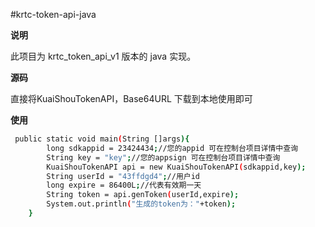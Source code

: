 #krtc-token-api-java


**说明**

此项目为 krtc_token_api_v1 版本的 java 实现。



**源码**

直接将KuaiShouTokenAPI，Base64URL 下载到本地使用即可



**使用**
```bash
 public static void main(String []args){
        long sdkappid = 23424434;//您的appid 可在控制台项目详情中查询
        String key = "key";//您的appsign 可在控制台项目详情中查询
        KuaiShouTokenAPI api = new KuaiShouTokenAPI(sdkappid,key);
        String userId = "43ffdgd4";//用户id
        long expire = 86400L;//代表有效期一天
        String token = api.genToken(userId,expire);
        System.out.println("生成的token为："+token);
    }
```
